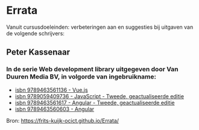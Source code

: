 # Errata

Vanuit cursusdoeleinden: verbeteringen aan en suggesties bij uitgaven van de volgende schrijvers:

## Peter Kassenaar
### In de serie Web development library uitgegeven door Van Duuren Media BV, in volgorde van ingebruikname: 

- [isbn 9789463561136 - Vue.js](9789463561136.md)
- [isbn 9789059409736 - JavaScript - Tweede, geactualiseerde editie](9789059409736.md)
- [isbn 9789463561617 - Angular - Tweede, geactualiseerde editie](9789463561617.md)
- [isbn 9789463560603 - Angular](9789463560603.md)

Bron: https://frits-kuijk-ocict.github.io/Errata/
